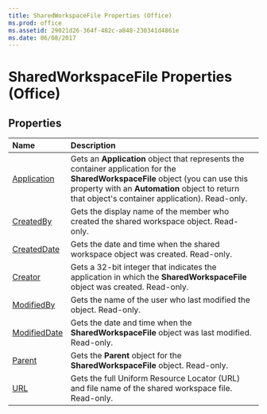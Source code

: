 ```yaml
---
title: SharedWorkspaceFile Properties (Office)
ms.prod: office
ms.assetid: 29021d26-364f-482c-a848-230341d4861e
ms.date: 06/08/2017
---
```



# SharedWorkspaceFile Properties (Office)

## Properties



|**Name**|**Description**|
|:-----|:-----|
|[Application](sharedworkspacefile-application-property-office.md)|Gets an **Application** object that represents the container application for the **SharedWorkspaceFile** object (you can use this property with an **Automation** object to return that object's container application). Read-only.|
|[CreatedBy](sharedworkspacefile-createdby-property-office.md)|Gets the display name of the member who created the shared workspace object. Read-only.|
|[CreatedDate](sharedworkspacefile-createddate-property-office.md)|Gets the date and time when the shared workspace object was created. Read-only.|
|[Creator](sharedworkspacefile-creator-property-office.md)|Gets a 32-bit integer that indicates the application in which the **SharedWorkspaceFile** object was created. Read-only.|
|[ModifiedBy](sharedworkspacefile-modifiedby-property-office.md)|Gets the name of the user who last modified the object. Read-only.|
|[ModifiedDate](sharedworkspacefile-modifieddate-property-office.md)|Gets the date and time when the **SharedWorkspaceFile** object was last modified. Read-only.|
|[Parent](sharedworkspacefile-parent-property-office.md)|Gets the **Parent** object for the **SharedWorkspaceFile** object. Read-only.|
|[URL](sharedworkspacefile-url-property-office.md)|Gets the full Uniform Resource Locator (URL) and file name of the shared workspace file. Read-only.|

